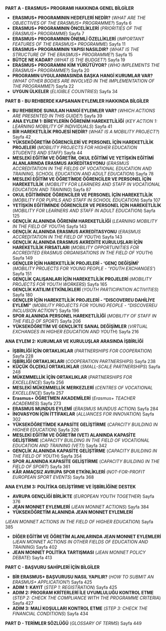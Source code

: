 
**PART A - ERASMUS+ PROGRAMI HAKKINDA GENEL BİLGİLER**
- **ERASMUS+ PROGRAMININ HEDEFLERİ NEDİR?** (*WHAT ARE THE OBJECTIVES OF THE ERASMUS+ PROGRAMME?*) Sayfa 6
- **ERASMUS+ PROGRAMININ ÖNCELİKLERİ** (*PRIORITIES OF THE ERASMUS+ PROGRAMME*) Sayfa 7
- **ERASMUS+ PROGRAMININ ÖNEMLİ ÖZELLİKLERİ** (*IMPORTANT FEATURES OF THE ERASMUS+ PROGRAMME*) Sayfa 11
- **ERASMUS+ PROGRAMININ YAPISI NASILDIR?** (*WHAT IS THE STRUCTURE OF THE ERASMUS+ PROGRAMME?*) Sayfa 15
- **BÜTÇE NE KADAR?** (*WHAT IS THE BUDGET?*) Sayfa 19
- **ERASMUS+ PROGRAMINI KİM YÜRÜTÜYOR?** (*WHO IMPLEMENTS THE ERASMUS+ PROGRAMME?*) Sayfa 20
- **PROGRAMIN UYGULANMASINDA BAŞKA HANGİ KURUMLAR VAR?** (*WHAT OTHER BODIES ARE INVOLVED IN THE IMPLEMENTATION OF THE PROGRAMME?*) Sayfa 22
- **UYGUN ÜLKELER** (*ELIGIBLE COUNTRIES*) Sayfa 34

**PART B - BU REHBERDE KAPSANAN EYLEMLER HAKKINDA BİLGİLER**
- **BU REHBERDE SUNULAN HANGİ EYLEMLER VAR?** (*WHICH ACTIONS ARE PRESENTED IN THIS GUIDE?*) Sayfa 39
- **ANA EYLEM 1: BİREYLERİN ÖĞRENİM HAREKETLİLİĞİ** (*KEY ACTION 1: LEARNING MOBILITY OF INDIVIDUALS*) Sayfa 41
- **BİR HAREKETLİLİK PROJESİ NEDİR?** (*WHAT IS A MOBILITY PROJECT?*) Sayfa 42
- **YÜKSEKÖĞRETİM ÖĞRENCİLERİ VE PERSONEL İÇİN HAREKETLİLİK PROJELERİ** (*MOBILITY PROJECTS FOR HIGHER EDUCATION STUDENTS AND STAFF*) Sayfa 44
- **MESLEKİ EĞİTİM VE ÖĞRETİM, OKUL EĞİTİMİ VE YETİŞKİN EĞİTİMİ ALANLARINDA ERASMUS AKREDİTASYONU** (*ERASMUS ACCREDITATION IN THE FIELDS OF VOCATIONAL EDUCATION AND TRAINING, SCHOOL EDUCATION AND ADULT EDUCATION*) Sayfa 78
- **MESLEKİ EĞİTİM VE ÖĞRETİMDE ÖĞRENCİLER VE PERSONEL İÇİN HAREKETLİLİK** (*MOBILITY FOR LEARNERS AND STAFF IN VOCATIONAL EDUCATION AND TRAINING*) Sayfa 87
- **OKUL EĞİTİMİNDE ÖĞRENCİLER VE PERSONEL İÇİN HAREKETLİLİK** (*MOBILITY FOR PUPILS AND STAFF IN SCHOOL EDUCATION*) Sayfa 107
- **YETİŞKİN EĞİTİMİNDE ÖĞRENCİLER VE PERSONEL İÇİN HAREKETLİLİK** (*MOBILITY FOR LEARNERS AND STAFF IN ADULT EDUCATION*) Sayfa 125
- **GENÇLİK ALANINDA ÖĞRENİM HAREKETLİLİĞİ** (*LEARNING MOBILITY IN THE FIELD OF YOUTH*) Sayfa 143
- **GENÇLİK ALANINDA ERASMUS AKREDİTASYONU** (*ERASMUS ACCREDITATION IN THE FIELD OF YOUTH*) Sayfa 143
- **GENÇLİK ALANINDA ERASMUS AKREDİTE KURULUŞLARI İÇİN HAREKETLİLİK FIRSATLARI** (*MOBILITY OPPORTUNITIES FOR ACCREDITED ERASMUS ORGANISATIONS IN THE FIELD OF YOUTH*) Sayfa 149
- **GENÇLER İÇİN HAREKETLİLİK PROJELERİ - ‘GENÇ DEĞİŞİMİ’** (*MOBILITY PROJECTS FOR YOUNG PEOPLE - ‘YOUTH EXCHANGES’*) Sayfa 151
- **GENÇLİK ÇALIŞANLARI İÇİN HAREKETLİLİK PROJELERİ** (*MOBILITY PROJECTS FOR YOUTH WORKERS*) Sayfa 165
- **GENÇLİK KATILIM ETKİNLİKLERİ** (*YOUTH PARTICIPATION ACTIVITIES*) Sayfa 180
- **GENÇLER İÇİN HAREKETLİLİK PROJELERİ - “DISCOVEREU DAHİLİYE EYLEMİ”** (*MOBILITY PROJECTS FOR YOUNG PEOPLE - “DISCOVEREU INCLUSION ACTION”*) Sayfa 196
- **SPOR ALANINDA PERSONEL HAREKETLİLİĞİ** (*MOBILITY OF STAFF IN THE FIELD OF SPORT*) Sayfa 206
- **YÜKSEKÖĞRETİM VE GENÇLİKTE SANAL DEĞİŞİMLER** (*VIRTUAL EXCHANGES IN HIGHER EDUCATION AND YOUTH*) Sayfa 216

**ANA EYLEM 2: KURUMLAR VE KURULUŞLAR ARASINDA İŞBİRLİĞİ**
- **İŞBİRLİĞİ İÇİN ORTAKLIKLAR** (*PARTNERSHIPS FOR COOPERATION*) Sayfa 228
- **İŞBİRLİĞİ ORTAKLIKLARI** (*COOPERATION PARTNERSHIPS*) Sayfa 238
- **KÜÇÜK ÖLÇEKLİ ORTAKLIKLAR** (*SMALL-SCALE PARTNERSHIPS*) Sayfa 248
- **MÜKEMMELLİK İÇİN ORTAKLIKLAR** (*PARTNERSHIPS FOR EXCELLENCE*) Sayfa 256
- **MESLEKİ MÜKEMMELLİK MERKEZLERİ** (*CENTRES OF VOCATIONAL EXCELLENCE*) Sayfa 257
- **Erasmus+ ÖĞRETMEN AKADEMİLERİ** (*Erasmus+ TEACHER ACADEMIES*) Sayfa 273
- **ERASMUS MUNDUS EYLEMİ** (*ERASMUS MUNDUS ACTION*) Sayfa 284
- **İNOVASYON İÇİN İTTİFAKLAR** (*ALLIANCES FOR INNOVATION*) Sayfa 302
- **YÜKSEKÖĞRETİMDE KAPASİTE GELİŞTİRME** (*CAPACITY BUILDING IN HIGHER EDUCATION*) Sayfa 326
- **MESLEKİ EĞİTİM VE ÖĞRETİM (VET) ALANINDA KAPASİTE GELİŞTİRME** (*CAPACITY BUILDING IN THE FIELD OF VOCATIONAL EDUCATION AND TRAINING (VET)*) Sayfa 342
- **GENÇLİK ALANINDA KAPASİTE GELİŞTİRME** (*CAPACITY BUILDING IN THE FIELD OF YOUTH*) Sayfa 354
- **SPOR ALANINDA KAPASİTE GELİŞTİRME** (*CAPACITY BUILDING IN THE FIELD OF SPORT*) Sayfa 361
- **KÂR AMAÇSIZ AVRUPA SPOR ETKİNLİKLERİ** (*NOT-FOR-PROFIT EUROPEAN SPORT EVENTS*) Sayfa 368

**ANA EYLEM 3: POLİTİKA GELİŞTİRME VE İŞBİRLİĞİNE DESTEK**
- **AVRUPA GENÇLİĞİ BİRLİKTE** (*EUROPEAN YOUTH TOGETHER*) Sayfa 376
- **JEAN MONNET EYLEMLERİ** (*JEAN MONNET ACTIONS*) Sayfa 384
- **YÜKSEKÖĞRETİM ALANINDA JEAN MONNET EYLEMLERİ**

 (*JEAN MONNET ACTIONS IN THE FIELD OF HIGHER EDUCATION*) Sayfa 385
- **DİĞER EĞİTİM VE ÖĞRETİM ALANLARINDA JEAN MONNET EYLEMLERİ** (*JEAN MONNET ACTIONS IN OTHER FIELDS OF EDUCATION AND TRAINING*) Sayfa 402
- **JEAN MONNET POLİTİKA TARTIŞMASI** (*JEAN MONNET POLICY DEBATE*) Sayfa 413

**PART C - BAŞVURU SAHİPLERİ İÇİN BİLGİLER**
- **BİR ERASMUS+ BAŞVURUSU NASIL YAPILIR?** (*HOW TO SUBMIT AN ERASMUS+ APPLICATION?*) Sayfa 425
- **ADIM 1: KAYIT** (*STEP 1: REGISTRATION*) Sayfa 425
- **ADIM 2: PROGRAM KRİTERLERİ İLE UYUMLULUĞU KONTROL ETME** (*STEP 2: CHECK THE COMPLIANCE WITH THE PROGRAMME CRITERIA*) Sayfa 427
- **ADIM 3: MALİ KOŞULLARI KONTROL ETME** (*STEP 3: CHECK THE FINANCIAL CONDITIONS*) Sayfa 434

**PART D - TERİMLER SÖZLÜĞÜ** (*GLOSSARY OF TERMS*) Sayfa 449
